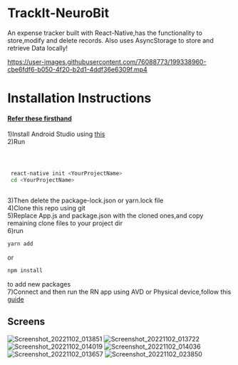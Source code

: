 # TrackIt-NeuroBit
An expense tracker built with React-Native,has the functionality to store,modify and delete records. 
Also uses AsyncStorage to store and retrieve Data locally!


https://user-images.githubusercontent.com/76088773/199338960-cbe6fdf6-b050-4f20-b2d1-4ddf36e6309f.mp4


<h1>Installation Instructions</h1>
<h4><a href="https://reactnative.dev/docs/environment-setup">Refer these firsthand</a></h4>

1)Install Android Studio using <a href="https://developer.android.com/studio/index.html">this</a> <br/> 
2)Run 
```sh



 react-native init <YourProjectName>
 cd <YourProjectName>
       
```
3)Then delete the package-lock.json or yarn.lock file<br/>
4)Clone this repo using git<br/>
5)Replace App.js and package.json with the cloned ones,and copy remaining clone files to your project dir <br/>
6)run
```sh
yarn add
```
or 

```sh
npm install
```
to add new packages <br/>
7)Connect and then run the RN app using AVD or Physical device,follow this <a href="https://reactnative.dev/docs/environment-setup">guide</a><br/>

<h2>Screens</h2>

![Screenshot_20221102_013851](https://user-images.githubusercontent.com/76088773/199336469-772a07ad-e3e4-4133-92b2-e322a4c595f6.jpg)
![Screenshot_20221102_013722](https://user-images.githubusercontent.com/76088773/199336477-7b0e38b8-8dcf-481c-aa24-e9d38119bc51.jpg)
![Screenshot_20221102_014019](https://user-images.githubusercontent.com/76088773/199336482-06b1bf17-3144-4df2-a3bc-2a781782f221.jpg)
![Screenshot_20221102_014036](https://user-images.githubusercontent.com/76088773/199336488-5319565a-444a-40ef-b31f-2f2cd8d26af6.jpg)
![Screenshot_20221102_013657](https://user-images.githubusercontent.com/76088773/199336499-d849ab08-2c55-42e9-88b8-37d0a960eeff.jpg)
![Screenshot_20221102_023850](https://user-images.githubusercontent.com/76088773/199342342-5bbda0a2-b8aa-4c17-bf2e-808a5fe2a356.jpg)


